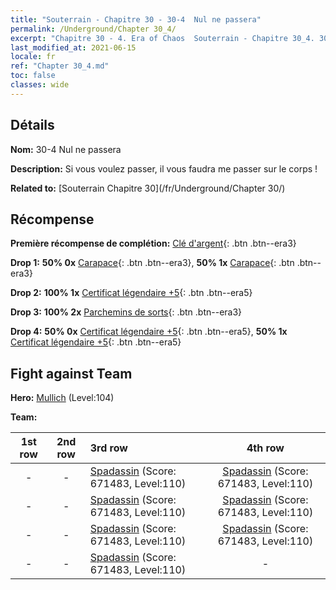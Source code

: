```yaml
---
title: "Souterrain - Chapitre 30 - 30-4  Nul ne passera"
permalink: /Underground/Chapter 30_4/
excerpt: "Chapitre 30 - 4. Era of Chaos  Souterrain - Chapitre 30_4. 30-4  Nul ne passera"
last_modified_at: 2021-06-15
locale: fr
ref: "Chapter 30_4.md"
toc: false
classes: wide
---
```


## Détails

 **Nom:** 30-4  Nul ne passera

 **Description:**       Si vous voulez passer, il vous faudra me passer sur le corps !

 **Related to:** [Souterrain Chapitre 30](/fr/Underground/Chapter 30/)

## Récompense

 **Première récompense de complétion:** [Clé d'argent](/ItemsFR/con_693/){: .btn .btn--era3}

 **Drop 1:** **50% 0x** [Carapace](/ItemsFR/her_452/){: .btn .btn--era3}, **50% 1x** [Carapace](/ItemsFR/her_452/){: .btn .btn--era3}

 **Drop 2:** **100% 1x** [Certificat légendaire +5](/ItemsFR/mat_102/){: .btn .btn--era5}

 **Drop 3:** **100% 2x** [Parchemins de sorts](/ItemsFR/con_694/){: .btn .btn--era3}

 **Drop 4:** **50% 0x** [Certificat légendaire +5](/ItemsFR/mat_102/){: .btn .btn--era5}, **50% 1x** [Certificat légendaire +5](/ItemsFR/mat_102/){: .btn .btn--era5}


## Fight against Team
 **Hero:** [Mullich](/fr/heroes/Mullich/) (Level:104)

 **Team:**


  | 1st row | 2nd row | 3rd row | 4th row |
  |:----:|:----:|:----|:----:|
  | - | - | [Spadassin](/fr/units/Swordsman/) (Score: 671483, Level:110)  | [Spadassin](/fr/units/Swordsman/) (Score: 671483, Level:110)  |
  | - | - | [Spadassin](/fr/units/Swordsman/) (Score: 671483, Level:110)  | [Spadassin](/fr/units/Swordsman/) (Score: 671483, Level:110)  |
  | - | - | [Spadassin](/fr/units/Swordsman/) (Score: 671483, Level:110)  | [Spadassin](/fr/units/Swordsman/) (Score: 671483, Level:110)  |
  | - | - | [Spadassin](/fr/units/Swordsman/) (Score: 671483, Level:110)  | - |


